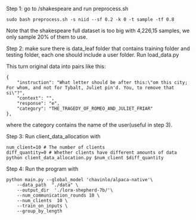 Step 1: go to /shakespeare and run preprocess.sh

    sudo bash preprocess.sh -s niid --sf 0.2 -k 0 -t sample -tf 0.8


Note that the shakespeare full dataset is too big with 4,226,15 samples, we only sample 20% of them to use. 




Step 2: make sure there is data_leaf folder that contains training folder and testing folder, each one should include a user folder. Run load_data.py

This turn original data into pairs like this:

    {
        "instruction": "What letter should be after this:\"om this city; For whom, and not for Tybalt, Juliet pin'd. You, to remove that si\"?",
        "context": "",
        "response": "e",
        "category": "THE_TRAGEDY_OF_ROMEO_AND_JULIET_FRIAR"
    },

where the category contains the name of the user(useful in step 3).



Step 3: Run client_data_allocation with 

    num_client=10 # The number of clients
    diff_quantity=0 # Whether clients have different amounts of data
    python client_data_allocation.py $num_client $diff_quantity



Step 4: Run the program with 

    python main.py --global_model 'chavinlo/alpaca-native'\
        --data_path  "./data" \
        --output_dir  './lora-shepherd-7b/'\
        --num_communication_rounds 10 \
        --num_clients  10 \
        --train_on_inputs \
        --group_by_length